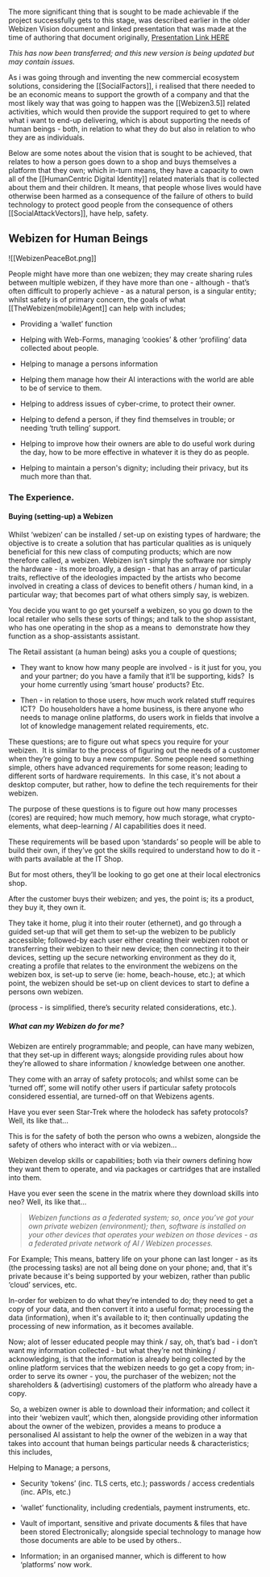 The more significant thing that is sought to be made achievable if the project successfully gets to this stage, was described earlier in the older Webizen Vision document and linked presentation that was made at the time of authoring that document originally, [Presentation Link HERE](https://docs.google.com/presentation/d/1Soo3Rmk0jzEVgj4dl8F9P7RaHEC-cy8auk8N0QSC9fs/edit?usp=sharing)

*This has now been transferred; and this new version is being updated but may contain issues.*

As i was going through and inventing the new commercial ecosystem solutions, considering the [[SocialFactors]], i realised that there needed to be an economic means to support the growth of a company and that the most likely way that was going to happen was the [[Webizen3.5]] related activities, which would then provide the support required to get to where what i want to end-up delivering, which is about supporting the needs of human beings - both, in relation to what they do but also in relation to who they are as individuals.

Below are some notes about the vision that is sought to be achieved, that relates to how a person goes down to a shop and buys themselves a platform that they own; which in-turn means, they have a capacity to own all of the [[HumanCentric Digital Identity]] related materials that is collected about them and their children.  It means, that people whose lives would have otherwise been harmed as a consequence of the failure of others to build technology to protect good people from the consequence of others [[SocialAttackVectors]], have help, safety.

## Webizen for Human Beings

![[WebizenPeaceBot.png]]

People might have more than one webizen; they may create sharing rules between multiple webizen, if they have more than one - although - that’s often difficult to properly achieve - as a natural person, is a singular entity; whilst safety is of primary concern, the goals of what [[TheWebizen(mobile)Agent]]  can help with includes;

-   Providing a ‘wallet’ function

-   Helping with Web-Forms, managing ‘cookies’ & other ‘profiling’ data collected about people.
    
-   Helping to manage a persons information
    
-   Helping them manage how their AI interactions with the world are able to be of service to them.
    
-   Helping to address issues of cyber-crime, to protect their owner. 
    
-   Helping to defend a person, if they find themselves in trouble; or needing ‘truth telling’ support. 
    
-   Helping to improve how their owners are able to do useful work during the day, how to be more effective in whatever it is they do as people.
    
-   Helping to maintain a person's dignity; including their privacy, but its much more than that.

### The Experience.

#### Buying (setting-up) a Webizen

Whilst ‘webizen’ can be installed / set-up on existing types of hardware; the objective is to create a solution that has particular qualities as is uniquely beneficial for this new class of computing products; which are now therefore called, a webizen. Webizen isn’t simply the software nor simply the hardware - its more broadly, a design - that has an array of particular traits, reflective of the ideologies impacted by the artists who become involved in creating a class of devices to benefit others / human kind, in a particular way; that becomes part of what others simply say, is webizen.

You decide you want to go get yourself a webizen, so you go down to the local retailer who sells these sorts of things; and talk to the shop assistant, who has one operating in the shop as a means to  demonstrate how they function as a shop-assistants assistant.

The Retail assistant (a human being) asks you a couple of questions; 

-   They want to know how many people are involved - is it just for you, you and your partner; do you have a family that it’ll be supporting, kids?  Is your home currently using ‘smart house’ products? Etc. 
    
-   Then - in relation to those users, how much work related stuff requires ICT?  Do householders have a home business, is there anyone who needs to manage online platforms, do users work in fields that involve a lot of knowledge management related requirements, etc.

These questions; are to figure out what specs you require for your webizen.  It is similar to the process of figuring out the needs of a customer when they’re going to buy a new computer. Some people need something simple, others have advanced requirements for some reason; leading to different sorts of hardware requirements.  In this case, it's not about a desktop computer, but rather, how to define the tech requirements for their webizen. 

The purpose of these questions is to figure out how many processes (cores) are required; how much memory, how much storage, what crypto-elements, what deep-learning / AI capabilities does it need.

These requirements will be based upon ‘standards’ so people will be able to build their own, if they’ve got the skills required to understand how to do it - with parts available at the IT Shop. 

But for most others, they’ll be looking to go get one at their local electronics shop. 

After the customer buys their webizen; and yes, the point is; its a product, they buy it, they own it. 

They take it home, plug it into their router (ethernet), and go through a guided set-up that will get them to set-up the webizen to be publicly accessible; followed-by each user either creating their webizen robot or transferring their webizen to their new device; then connecting it to their devices, setting up the secure networking environment as they do it, creating a profile that relates to the environment the webizens on the webizen box, is set-up to serve (ie: home, beach-house, etc.); at which point, the webizen should be set-up on client devices to start to define a persons own webizen.

(process - is simplified, there’s security related considerations, etc.). 

##### What can my Webizen do for me? 

Webizen are entirely programmable; and people, can have many webizen, that they set-up in different ways; alongside providing rules about how they’re allowed to share information / knowledge between one another.  

They come with an array of safety protocols; and whilst some can be ‘turned off’, some will notify other users if particular safety protocols considered essential, are turned-off on that Webizens agents.   

Have you ever seen Star-Trek where the holodeck has safety protocols?  Well, its like that… 

This is for the safety of both the person who owns a webizen, alongside the safety of others who interact with or via webizen…  

Webizen develop skills or capabilities; both via their owners defining how they want them to operate, and via packages or cartridges that are installed into them.  

Have you ever seen the scene in the matrix where they download skills into neo? Well, its like that…

> *Webizen functions as a federated system; so, once you’ve got your own private webizen (environment); then, software is installed on your other devices that operates your webizen on those devices - as a federated private network of AI / Webizen processes.*  

For Example; This means, battery life on your phone can last longer - as its (the processing tasks) are not all being done on your phone; and, that it's private because it's being supported by your webizen, rather than public ‘cloud’ services, etc. 

In-order for webizen to do what they’re intended to do; they need to get a copy of your data, and then convert it into a useful format; processing the data (information), when it's available to it; then continually updating the processing of new information, as it becomes available.  

Now; alot of lesser educated people may think / say, oh, that’s bad - i don’t want my information collected - but what they’re not thinking / acknowledging, is that the information is already being collected by the online platform services that the webizen needs to go get a copy from; in-order to serve its owner - you, the purchaser of the webizen; not the shareholders & (advertising) customers of the platform who already have a copy. 

 So, a webizen owner is able to download their information; and collect it into their ‘webizen vault’, which then, alongside providing other information about the owner of the webizen, provides a means to produce a personalised AI assistant to help the owner of the webizen in a way that takes into account that human beings particular needs & characteristics; this includes,

Helping to Manage; a persons,

-   Security ‘tokens’ (inc. TLS certs, etc.); passwords / access credentials (inc. APIs, etc.)
    
-   ‘wallet’ functionality, including credentials, payment instruments, etc.
    
-   Vault of important, sensitive and private documents & files that have been stored Electronically; alongside special technology to manage how those documents are able to be used by others.. 
    
-   Information; in an organised manner, which is different to how ‘platforms’ now work. 